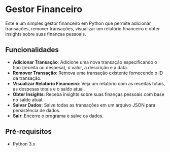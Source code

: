 # Gestor Financeiro

Este é um simples gestor financeiro em Python que permite adicionar transações, remover transações, visualizar um relatório financeiro e obter insights sobre suas finanças pessoais.

## Funcionalidades

- **Adicionar Transação**: Adicione uma nova transação especificando o tipo (receita ou despesa), o valor, a descrição e a data.
- **Remover Transação**: Remova uma transação existente fornecendo o ID da transação.
- **Visualizar Relatório Financeiro**: Veja um relatório com as receitas totais, as despesas totais e o saldo atual.
- **Obter Insights**: Receba insights sobre suas finanças pessoais com base no saldo atual.
- **Salvar Dados**: Salve todas as transações em um arquivo JSON para persistência de dados.
- **Sair**: Encerre o programa e salve os dados.

## Pré-requisitos

- Python 3.x
